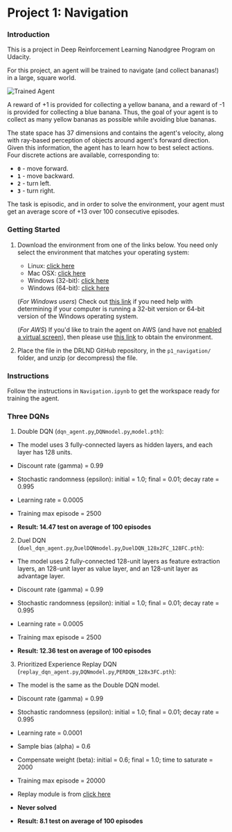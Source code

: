 [//]: # (Image References)

[image1]: https://user-images.githubusercontent.com/10624937/42135619-d90f2f28-7d12-11e8-8823-82b970a54d7e.gif "Trained Agent"

# Project 1: Navigation

### Introduction

This is a project in Deep Reinforcement Learning Nanodgree Program on Udacity. 

For this project, an agent will be trained to navigate (and collect bananas!) in a large, square world.  

![Trained Agent][image1]

A reward of +1 is provided for collecting a yellow banana, and a reward of -1 is provided for collecting a blue banana.  Thus, the goal of your agent is to collect as many yellow bananas as possible while avoiding blue bananas.  

The state space has 37 dimensions and contains the agent's velocity, along with ray-based perception of objects around agent's forward direction.  Given this information, the agent has to learn how to best select actions.  Four discrete actions are available, corresponding to:
- **`0`** - move forward.
- **`1`** - move backward.
- **`2`** - turn left.
- **`3`** - turn right.

The task is episodic, and in order to solve the environment, your agent must get an average score of +13 over 100 consecutive episodes.

### Getting Started

1. Download the environment from one of the links below.  You need only select the environment that matches your operating system:
    - Linux: [click here](https://s3-us-west-1.amazonaws.com/udacity-drlnd/P1/Banana/Banana_Linux.zip)
    - Mac OSX: [click here](https://s3-us-west-1.amazonaws.com/udacity-drlnd/P1/Banana/Banana.app.zip)
    - Windows (32-bit): [click here](https://s3-us-west-1.amazonaws.com/udacity-drlnd/P1/Banana/Banana_Windows_x86.zip)
    - Windows (64-bit): [click here](https://s3-us-west-1.amazonaws.com/udacity-drlnd/P1/Banana/Banana_Windows_x86_64.zip)
    
    (_For Windows users_) Check out [this link](https://support.microsoft.com/en-us/help/827218/how-to-determine-whether-a-computer-is-running-a-32-bit-version-or-64) if you need help with determining if your computer is running a 32-bit version or 64-bit version of the Windows operating system.

    (_For AWS_) If you'd like to train the agent on AWS (and have not [enabled a virtual screen](https://github.com/Unity-Technologies/ml-agents/blob/master/docs/Training-on-Amazon-Web-Service.md)), then please use [this link](https://s3-us-west-1.amazonaws.com/udacity-drlnd/P1/Banana/Banana_Linux_NoVis.zip) to obtain the environment.

2. Place the file in the DRLND GitHub repository, in the `p1_navigation/` folder, and unzip (or decompress) the file. 

### Instructions

Follow the instructions in `Navigation.ipynb` to get the workspace ready for training the agent.

### Three DQNs

1. Double DQN (`dqn_agent.py`,`DQNmodel.py`,`model.pth`):
- The model uses 3 fully-connected layers as hidden layers, and each layer has 128 units. 
- Discount rate (gamma) = 0.99
- Stochastic randomness (epsilon): initial = 1.0; final = 0.01; decay rate = 0.995
- Learning rate = 0.0005
- Training max episode = 2500

- **Result: 14.47 test on average of 100 episodes**

2. Duel DQN (`duel_dqn_agent.py`,`DuelDQNmodel.py`,`DuelDQN_128x2FC_128FC.pth`):
- The model uses 2 fully-connected 128-unit layers as feature extraction layers, an 128-unit layer as value layer, and an 128-unit layer as advantage layer. 
- Discount rate (gamma) = 0.99
- Stochastic randomness (epsilon): initial = 1.0; final = 0.01; decay rate = 0.995
- Learning rate = 0.0005
- Training max episode = 2500

- **Result: 12.36 test on average of 100 episodes**

3. Prioritized Experience Replay DQN (`replay_dqn_agent.py`,`DQNmodel.py`,`PERDQN_128x3FC.pth`):
- The model is the same as the Double DQN model.
- Discount rate (gamma) = 0.99
- Stochastic randomness (epsilon): initial = 1.0; final = 0.01; decay rate = 0.995
- Learning rate = 0.0001
- Sample bias (alpha) = 0.6
- Compensate weight (beta): initial = 0.6; final = 1.0; time to saturate = 2000
- Training max episode = 20000
- Replay module is from [click here](https://github.com/openai/baselines/blob/master/baselines/deepq/replay_buffer.py)

- **Never solved**
- **Result: 8.1 test on average of 100 episodes**
